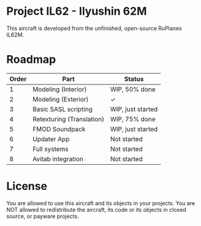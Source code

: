 # Project IL62 - Ilyushin 62M
  This aircraft is developed from the unfinished, open-source RuPlanes IL62M.
  
 # Roadmap
| Order | Part                      | Status                      |
|-------|---------------------------|-----------------------------|
| 1     | Modeling (Interior)       | WIP, 50% done               |
| 2     | Modeling (Exterior)       | ✓                           |
| 3     | Basic SASL scripting      | WIP, just started           |
| 4     | Retexturing (Translation) | WIP, 75% done               |
| 5     | FMOD Soundpack            | WIP, just started           |
| 6     | Updater App               | Not started                 |
| 7     | Full systems              | Not started                 |
| 8     | Avitab integration        | Not started                 |
    
# License
  You are allowed to use this aircraft and its objects in your projects. You are NOT allowed to redistribute the aircraft, its code or its objects in closed source, or payware projects.
